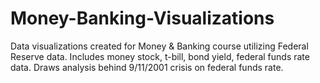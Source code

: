# Money-Banking-Visualizations
Data visualizations created for Money &amp; Banking course utilizing Federal Reserve data. 
Includes money stock, t-bill, bond yield, federal funds rate data.
Draws analysis behind 9/11/2001 crisis on federal funds rate.
